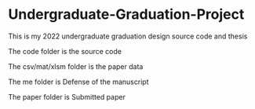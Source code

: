 # Undergraduate-Graduation-Project

This is my 2022 undergraduate graduation design source code and thesis

The code folder is the source code

The csv/mat/xlsm folder is the paper data

The me folder is Defense of the manuscript

The paper folder is Submitted paper